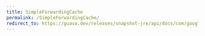 ```yaml
---
title: SimpleForwardingCache
permalink: /SimpleForwardingCache/
redirect_to: https://guava.dev/releases/snapshot-jre/api/docs/com/google/common/cache/ForwardingCache.SimpleForwardingCache.html
---
```


